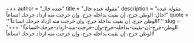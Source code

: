 +++
author = "عبده خال"
title = "مقولة عبده خال"
description = "مقولة عبده خال: الوطن جرح، إن بقيت بداخله جرح، وإن خرجت منه ازداد جرحك اتساعاً!"
quote = '''الوطن جرح، إن بقيت بداخله جرح، وإن خرجت منه ازداد جرحك اتساعاً!''' 
slug = "الوطن-جرح-إن-بقيت-بداخله-جرح-وإن-خرجت-منه-ازداد-جرحك-اتساعاً!"
+++
الوطن جرح، إن بقيت بداخله جرح، وإن خرجت منه ازداد جرحك اتساعاً!
